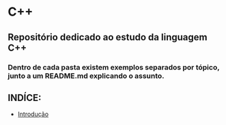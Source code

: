 # C++

## Repositório dedicado ao estudo da linguagem C++

### Dentro de cada pasta existem exemplos separados por tópico, junto a um README.md explicando o assunto.

## INDÍCE:

- [Introdução](./1-intro/)
